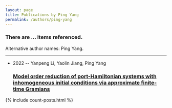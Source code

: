 ```yaml
---
layout: page
title: Publications by Ping Yang
permalink: /authors/ping-yang
---
```


<h3 id="number-posts">There are ... items referenced.</h3>
<p id='info-authors'>Alternative author names: Ping Yang.</p>
<hr />
<ul class="post-list">
<li><span class='post-meta'>2022 -- Yanpeng Li, Yaolin Jiang, Ping Yang</span><h3><a class='post-link' href="{{ site.baseurl }}/model-order-reduction-of-port-hamiltonian-systems-with-inhomogeneous-initial-conditions-via-approximate-finite-time-gramians">Model order reduction of port-Hamiltonian systems with inhomogeneous initial conditions via approximate finite-time Gramians</a></h3></li>

</ul>
{% include count-posts.html %}
